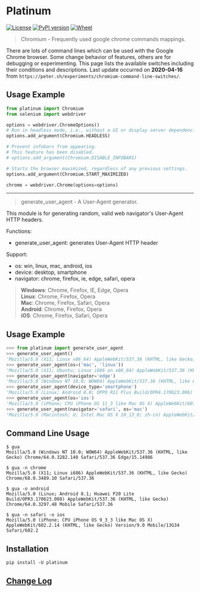 # Platinum
[![License](https://img.shields.io/badge/license-Apache_2-blue.svg)](https://www.apache.org/licenses/LICENSE-2.0) [![PyPI version](https://img.shields.io/pypi/v/platinum.svg)](https://pypi.org/project/platinum/) [![Wheel](https://img.shields.io/pypi/wheel/platinum.svg)](https://pypi.org/project/platinum/)


> Chromium - Frequently used google chrome commands mappings.

There are lots of command lines which can be used with the Google Chrome browser.
Some change behavior of features, others are for debugging or experimenting.
This page lists the available switches including their conditions and descriptions.
Last update occurred on **2020-04-16** from `https://peter.sh/experiments/chromium-command-line-switches/`.


## Usage Example

```python
from platinum import Chromium
from selenium import webdriver

options = webdriver.ChromeOptions()
# Run in headless mode, i.e., without a UI or display server dependencies.
options.add_argument(Chromium.HEADLESS)

# Prevent infobars from appearing.
# This feature has been disabled.
# options.add_argument(Chromium.DISABLE_INFOBARS)

# Starts the browser maximized, regardless of any previous settings.
options.add_argument(Chromium.START_MAXIMIZED)

chrome = webdriver.Chrome(options=options)
```

---


>  generate_user_agent - A User-Agent generator.

This module is for generating random, valid web navigator's User-Agent HTTP headers.

Functions:
* generate_user_agent: generates User-Agent HTTP header

Support:
* os: win, linux, mac, android, ios
* device: desktop, smartphone
* navigator: chrome, firefox, ie, edge, safari, opera

> **Windows**: Chrome, Firefox, IE, Edge, Opera  
> **Linux**: Chrome, Firefox, Opera  
> **Mac**: Chrome, Firefox, Safari, Opera  
> **Android**: Chrome, Firefox, Opera  
> **iOS**: Chrome, Firefox, Safari, Opera


## Usage Example
```python
>>> from platinum import generate_user_agent
>>> generate_user_agent()
'Mozilla/5.0 (X11; Linux x86_64) AppleWebKit/537.36 (KHTML, like Gecko) Chrome/69.0.3504.86 Safari/537.36'
>>> generate_user_agent(os=('mac', 'linux'))
'Mozilla/5.0 (X11; Ubuntu; Linux i686 on x86_64) AppleWebKit/537.36 (KHTML, like Gecko) Chrome/66.0.3384.62 Safari/537.36'
>>> generate_user_agent(navigator='edge')
'Mozilla/5.0 (Windows NT 10.0; WOW64) AppleWebKit/537.36 (KHTML, like Gecko) Chrome/64.0.3282.140 Safari/537.36 Edge/18.17763'
>>> generate_user_agent(device_type='smartphone')
'Mozilla/5.0 (Linux; Android 8.0; OPPO R11 Plus Build/OPR4.170623.006) AppleWebKit/537.36 (KHTML, like Gecko) Chrome/61.0.3191.41 Mobile Safari/537.36'
>>> generate_user_agent(os='ios')
'Mozilla/5.0 (iPhone; CPU iPhone OS 11_3 like Mac OS X) AppleWebKit/601.4.4 (KHTML, like Gecko) FxiOS/62.0 Mobile/15E218 Safari/601.4'
>>> generate_user_agent(navigator='safari', os='mac')
'Mozilla/5.0 (Macintosh; U; Intel Mac OS X 10_13_0; zh-cn) AppleWebKit/602.3.12 (KHTML, like Gecko) Version/11.1.2 Safari/602.3.12'
```


## Command Line Usage
```shell
$ gua
Mozilla/5.0 (Windows NT 10.0; WOW64) AppleWebKit/537.36 (KHTML, like Gecko) Chrome/64.0.3282.140 Safari/537.36 Edge/15.14986

$ gua -n chrome
Mozilla/5.0 (X11; Linux i686) AppleWebKit/537.36 (KHTML, like Gecko) Chrome/68.0.3489.10 Safari/537.36

$ gua -o android
Mozilla/5.0 (Linux; Android 8.1; Huawei P20 Lite Build/OPR3.170623.008) AppleWebKit/537.36 (KHTML, like Gecko) Chrome/64.0.3297.48 Mobile Safari/537.36

$ gua -n safari -o ios
Mozilla/5.0 (iPhone; CPU iPhone OS 9_3_3 like Mac OS X) AppleWebKit/602.2.14 (KHTML, like Gecko) Version/9.0 Mobile/13G34 Safari/602.2
```


## Installation

```shell
pip install -U platinum
```


## [Change Log](https://github.com/ffujiawei/platinum/blob/master/CHANGELOG.md)